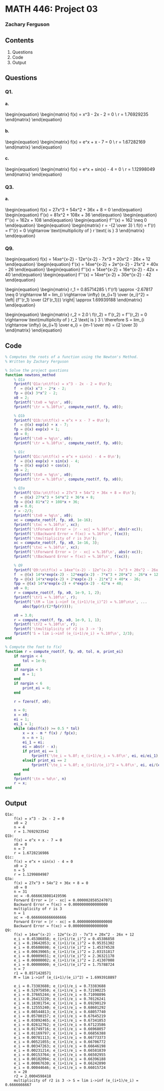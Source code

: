 # MATH 446: Project 03
### Zachary Ferguson

## Contents

1. Questions
2. Code
3. Output

## Questions

### Q1.
#### a.
\begin{equation}
\begin{matrix}
f(x) = x^3 - 2x - 2 = 0 \\
r = 1.76929235
\end{matrix}
\end{equation}

#### b.
\begin{equation}
\begin{matrix}
f(x) = e^x + x - 7 = 0 \\
r = 1.67282169
\end{matrix}
\end{equation}

#### c.
\begin{equation}
\begin{matrix}
f(x) = e^x + sin(x) - 4 = 0 \\
r = 1.12998049
\end{matrix}
\end{equation}

### Q3.
#### a.
\begin{equation}
f(x) = 27x^3 + 54x^2 + 36x + 8 = 0
\end{equation}
\begin{equation}
f'(x) = 81x^2 + 108x + 36
\end{equation}
\begin{equation}
f''(x) = 162x + 108
\end{equation}
\begin{equation}
f'''(x) = 162 \neq 0
\end{equation}
\begin{equation}
\begin{matrix}
r = -{2 \over 3} \\
f(r) = f'(r) = f''(r) = 0 \rightarrow \text{multiplicity of } r \text{ is } 3
\end{matrix}
\end{equation}

### Q9.
\begin{equation}
f(x)  = 14xe^{x-2} - 12e^{x-2} - 7x^3 + 20x^2 - 26x + 12
\end{equation}
\begin{equation}
f'(x) = 14xe^{x-2} + 2e^{x-2} - 21x^2 + 40x - 26
\end{equation}
\begin{equation}
f''(x) = 14xe^{x-2} + 16e^{x-2} - 42x + 40
\end{equation}
\begin{equation}
f'''(x) = 14xe^{x-2} + 30e^{x-2} - 42
\end{equation}

\begin{equation}
\begin{matrix}
r_1 = 0.85714285 \\
f'(r1) \approx -2.67817 \neq 0 \rightarrow M = lim_{i \rightarrow \infty}
    {e_{i+1} \over {e_i}^2} = \left| {f''(r_1) \over {2f'(r_1)}} \right|
    \approx 1.69939188
\end{matrix}
\end{equation}

\begin{equation}
\begin{matrix}
r_2 = 2.0 \\
f(r_2) = f'(r_2) = f''(r_2) = 0 \rightarrow \text{multiplicity of } r_2
    \text{ is } 3 \\
\therefore S = lim_{i \rightarrow \infty} {e_{i+1} \over e_i} = {m-1 \over m}
    = {2 \over 3}
\end{matrix}
\end{equation}

## Code

```Matlab
% Computes the roots of a function using the Newton's Method.
% Written by Zachary Ferguson

% Solve the project questions
function newtons_method
    % Q1a
    fprintf('Q1a:\n\tf(x) = x^3 - 2x - 2 = 0\n');
    f  = @(x) x^3 - 2*x - 2;
    fp = @(x) 3*x^2 - 2;
    x0 = 2;
    fprintf('\tx0 = %g\n', x0);
    fprintf('\tr = %.10f\n', compute_root(f, fp, x0));

    % Q1b
    fprintf('Q1b:\n\tf(x) = e^x + x - 7 = 0\n');
    f  = @(x) exp(x) + x - 7;
    fp = @(x) exp(x) + 1;
    x0 = 0;
    fprintf('\tx0 = %g\n', x0);
    fprintf('\tr = %.10f\n', compute_root(f, fp, x0));

    % Q1c
    fprintf('Q1c:\n\tf(x) = e^x + sin(x) - 4 = 0\n');
    f  = @(x) exp(x) + sin(x) - 4;
    fp = @(x) exp(x) + cos(x);
    x0 = 2;
    fprintf('\tx0 = %g\n', x0);
    fprintf('\tr = %.10f\n', compute_root(f, fp, x0));

    % Q3a
    fprintf('Q3a:\n\tf(x) = 27x^3 + 54x^2 + 36x + 8 = 0\n');
    f  = @(x) 27*x^3 + 54*x^2 + 36*x + 8;
    fp = @(x) 81*x^2 + 108*x + 36;
    x0 = 0.0;
    r = -2/3;
    fprintf('\tx0 = %g\n', x0);
    xc = compute_root(f, fp, x0, 1e-16);
    fprintf('\txc = %.16f\n', xc);
    fprintf('\tForward Error = |r - xc| = %.16f\n', abs(r-xc));
    fprintf('\tBackward Error = f(xc) = %.16f\n', f(xc));
    fprintf('\tmultiplicity of r is 3\n');
    xc = compute_root(f, fp, x0, 1e-16, 3);
    fprintf('\txc = %.16f\n', xc);
    fprintf('\tForward Error = |r - xc| = %.16f\n', abs(r-xc));
    fprintf('\tBackward Error = f(xc) = %.16f\n', f(xc));

    % Q9
    fprintf('Q9:\n\tf(x) = 14xe^(x-2) - 12e^(x-2) - 7x^3 + 20x^2 - 26x + 12\n');
    f  = @(x) 14*x*exp(x-2) - 12*exp(x-2) - 7*x^3 + 20*x^2 - 26*x + 12;
    fp = @(x) 14*x*exp(x-2) + 2*exp(x-2) - 21*x^2 + 40*x - 26;
    fpp = @(x) 14*x*exp(x-2) + 4*exp(x-2) - 42*x + 40;
    x0 = 0;
    r = compute_root(f, fp, x0, 1e-9, 1, 2);
    fprintf('\tr1 = %.10f\n', r);
    fprintf('\tM = lim i->inf (e_(i+1)/(e_i)^2) = %.10f\n\n', ...
        abs(fpp(r)/(2*fp(r))));

    x0 = 3.0;
    r = compute_root(f, fp, x0, 1e-9, 1, 1);
    fprintf('\tr2 = %.10f\n', r);
    fprintf('\tmultiplicity of r2 is 3 -> ');
    fprintf('S = lim i->inf (e_(i+1)/e_i) = %.10f\n', 2/3);
end

% Compute the foot to f(x)
function r = compute_root(f, fp, x0, tol, m, print_ei)
    if nargin < 4
        tol = 1e-9;
    end
    if nargin < 5
        m = 1;
    end
    if nargin < 6
        print_ei = 0;
    end

    r = fzero(f, x0);

    n = 0;
    x = x0;
    ei = 1;
    ei_1 = 1;
    while (abs(f(x)) >= 0.5 * tol)
        x = x - m * f(x) / fp(x);
        n = n + 1;
        ei_1 = ei;
        ei = abs(r - x);
        if print_ei == 1
            fprintf('\te_i = %.8f; e_(i+1)/e_i = %.8f\n', ei, ei/ei_1);
        elseif print_ei == 2
            fprintf('\te_i = %.8f; e_(i+1)/(e_i)^2 = %.8f\n', ei, ei/(ei_1^2));
        end
    end
    fprintf('\tn = %d\n', n)
    r = x;
end
```

## Output

```
Q1a:
	f(x) = x^3 - 2x - 2 = 0
	x0 = 2
	n = 4
	r = 1.7692923542
Q1b:
	f(x) = e^x + x - 7 = 0
	x0 = 0
	n = 7
	r = 1.6728216986
Q1c:
	f(x) = e^x + sin(x) - 4 = 0
	x0 = 2
	n = 5
	r = 1.1299804987
Q3a:
	f(x) = 27x^3 + 54x^2 + 36x + 8 = 0
	x0 = 0
	n = 31
	xc = -0.6666638081419596
	Forward Error = |r - xc| = 0.0000028585247071
	Backward Error = f(xc) = 0.0000000000000000
	multiplicity of r is 3
	n = 1
	xc = -0.6666666666666666
	Forward Error = |r - xc| = 0.0000000000000000
	Backward Error = f(xc) = 0.0000000000000000
Q9:
	f(x) = 14xe^(x-2) - 12e^(x-2) - 7x^3 + 20x^2 - 26x + 12
	e_i = 0.45386858; e_(i+1)/(e_i)^2 = 0.45386858
	e_i = 0.19642053; e_(i+1)/(e_i)^2 = 0.95351302
	e_i = 0.05608698; e_(i+1)/(e_i)^2 = 1.45374528
	e_i = 0.00639065; e_(i+1)/(e_i)^2 = 2.03151817
	e_i = 0.00009651; e_(i+1)/(e_i)^2 = 2.36321178
	e_i = 0.00000002; e_(i+1)/(e_i)^2 = 2.41307008
	e_i = 0.00000000; e_(i+1)/(e_i)^2 = 1.75788724
	n = 7
	r1 = 0.8571428571
	M = lim i->inf (e_(i+1)/(e_i)^2) = 1.6993918897

	e_i = 0.73383688; e_(i+1)/e_i = 0.73383688
	e_i = 0.52975850; e_(i+1)/e_i = 0.72190225
	e_i = 0.37665244; e_(i+1)/e_i = 0.71098896
	e_i = 0.26413220; e_(i+1)/e_i = 0.70126241
	e_i = 0.18301754; e_(i+1)/e_i = 0.69290129
	e_i = 0.12555240; e_(i+1)/e_i = 0.68601292
	e_i = 0.08544813; e_(i+1)/e_i = 0.68057740
	e_i = 0.05780157; e_(i+1)/e_i = 0.67645219
	e_i = 0.03892465; e_(i+1)/e_i = 0.67341853
	e_i = 0.02612762; e_(i+1)/e_i = 0.67123586
	e_i = 0.01749716; e_(i+1)/e_i = 0.66968057
	e_i = 0.01169797; e_(i+1)/e_i = 0.66856388
	e_i = 0.00781113; e_(i+1)/e_i = 0.66773373
	e_i = 0.00521055; e_(i+1)/e_i = 0.66706772
	e_i = 0.00347263; e_(i+1)/e_i = 0.66646198
	e_i = 0.00231214; e_(i+1)/e_i = 0.66581839
	e_i = 0.00153764; e_(i+1)/e_i = 0.66502955
	e_i = 0.00102094; e_(i+1)/e_i = 0.66396188
	e_i = 0.00067630; e_(i+1)/e_i = 0.66242890
	e_i = 0.00044646; e_(i+1)/e_i = 0.66015724
	n = 20
	r2 = 2.0004598418
	multiplicity of r2 is 3 -> S = lim i->inf (e_(i+1)/e_i) = 0.6666666667
```
